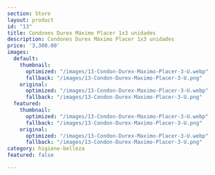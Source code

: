 ```yaml
---
section: Store
layout: product
id: "13"
title: Condones Durex Máximo Placer 1x3 unidades
description: Condones Durex Máximo Placer 1x3 unidades
price: '3,300.00'
images:
  default:
    thumbnail:
      optimized: "/images/13-Condon-Durex-Maximo-Placer-3-U.webp"
      fallback: "/images/13-Condon-Durex-Maximo-Placer-3-U.png"
    original:
      optimized: "/images/13-Condon-Durex-Maximo-Placer-3-U.webp"
      fallback: "/images/13-Condon-Durex-Maximo-Placer-3-U.png"
  featured:
    thumbnail:
      optimized: "/images/13-Condon-Durex-Maximo-Placer-3-U.webp"
      fallback: "/images/13-Condon-Durex-Maximo-Placer-3-U.png"
    original:
      optimized: "/images/13-Condon-Durex-Maximo-Placer-3-U.webp"
      fallback: "/images/13-Condon-Durex-Maximo-Placer-3-U.png"
category: higiene-belleza
featured: false

---
```

